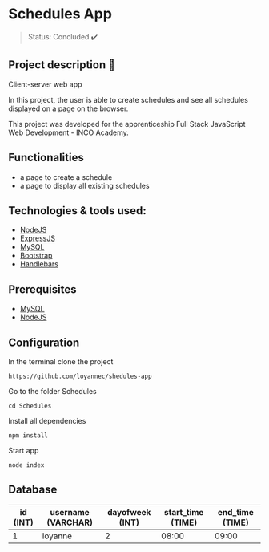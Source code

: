 # Schedules App

> Status: Concluded :heavy_check_mark:

## Project description :calendar:

Client-server web app

In this project, the user is able to create schedules and see all schedules displayed on a page on the browser.

This project was developed for the apprenticeship Full Stack JavaScript Web Development - INCO Academy.

 ## Functionalities
 
- a page to create a schedule
- a page to display all existing schedules

## Technologies & tools used:
- [NodeJS](https://nodejs.org/en/download/)
- [ExpressJS](https://expressjs.com)
- [MySQL](https://dev.mysql.com/doc/)
- [Bootstrap](https://getbootstrap.com)
- [Handlebars](https://handlebarsjs.com)

 ## Prerequisites
 
 - [MySQL](https://dev.mysql.com/doc/)
 - [NodeJS](https://nodejs.org/en/download/)
 
  ## Configuration
  
 In the terminal clone the project 
 ```
 https://github.com/loyannec/shedules-app
 ```
 
 Go to the folder Schedules
  ```
 cd Schedules
  ```
 
 Install all dependencies 
  ```
  npm install
  ```
 
 Start app
  ```
  node index
  ```
  
 ## Database
 |id (INT)|username (VARCHAR)|dayofweek (INT)|start_time (TIME)|end_time (TIME)|
 | -------- | -------- | -------- | -------- | -------- |
 |1|loyanne|2|08:00|09:00|
 
  
 
